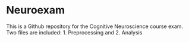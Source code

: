# Neuroexam
This is a Github repository for the Cognitive Neuroscience course exam.
Two files are included: 1. Preprocessing and 2. Analysis
